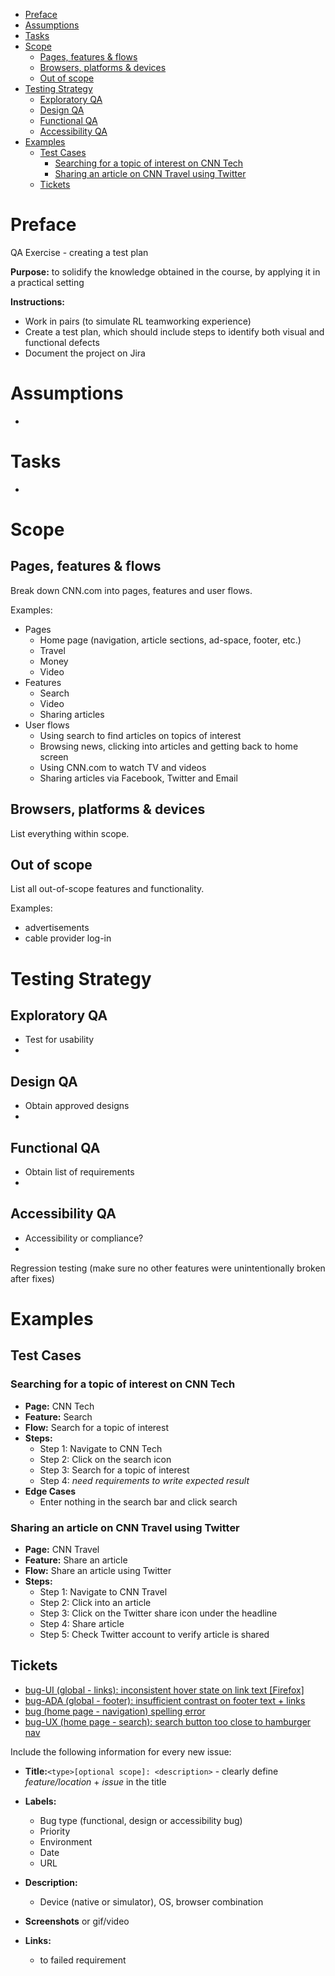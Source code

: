 - [Preface](#preface)
- [Assumptions](#assumptions)
- [Tasks](#tasks)
- [Scope](#scope)
  - [Pages, features & flows](#pages-features--flows)
  - [Browsers, platforms & devices](#browsers-platforms--devices)
  - [Out of scope](#out-of-scope)
- [Testing Strategy](#testing-strategy)
  - [Exploratory QA](#exploratory-qa)
  - [Design QA](#design-qa)
  - [Functional QA](#functional-qa)
  - [Accessibility QA](#accessibility-qa)
- [Examples](#examples)
  - [Test Cases](#test-cases)
    - [Searching for a topic of interest on CNN Tech](#searching-for-a-topic-of-interest-on-cnn-tech)
    - [Sharing an article on CNN Travel using Twitter](#sharing-an-article-on-cnn-travel-using-twitter)
  - [Tickets](#tickets)

# Preface
QA Exercise - creating a test plan

**Purpose:**  to solidify the knowledge obtained in the course, by applying it in a practical setting

**Instructions:** 
* Work in pairs (to simulate RL teamworking experience)
* Create a test plan, which should include steps to identify both visual and functional defects
* Document the project on Jira

# Assumptions

* 


# Tasks
* 

# Scope

## Pages, features & flows
Break down CNN.com into pages, features and user flows.  

Examples:
* Pages
    * Home page (navigation, article sections, ad-space, footer, etc.)
    * Travel
    * Money
    * Video
* Features
    * Search
    * Video
    * Sharing articles
* User flows
    * Using search to find articles on topics of interest
    * Browsing news, clicking into articles and getting back to home screen
    * Using CNN.com to watch TV and videos
    * Sharing articles via Facebook, Twitter and Email

## Browsers, platforms & devices
List everything within scope.

## Out of scope
List all out-of-scope features and functionality.

Examples:
* advertisements
* cable provider log-in

# Testing Strategy

## Exploratory QA 
* Test for usability
* 

## Design QA
* Obtain approved designs
* 

## Functional QA
* Obtain list of requirements
* 

## Accessibility QA
* Accessibility or compliance?
* 

Regression testing (make sure no other features were unintentionally broken after fixes)

# Examples

## Test Cases

### Searching for a topic of interest on CNN Tech 
* **Page:** CNN Tech
* **Feature:** Search
* **Flow:** Search for a topic of interest
* **Steps:**
   * Step 1: Navigate to CNN Tech
   * Step 2: Click on the search icon
   * Step 3: Search for a topic of interest
   * Step 4: *need requirements to write expected result*
* **Edge Cases**
   * Enter nothing in the search bar and click search

### Sharing an article on CNN Travel using Twitter
* **Page:** CNN Travel
* **Feature:** Share an article
* **Flow:** Share an article using Twitter
* **Steps:**
   * Step 1: Navigate to CNN Travel
   * Step 2: Click into an article
   * Step 3: Click on the Twitter share icon under the headline
   * Step 4: Share article
   * Step 5: Check Twitter account to verify article is shared


## Tickets
* [bug-UI (global - links): inconsistent hover state on link text [Firefox]](https://github.com/LizCottrell/quality-assurance/issues/2)
* [bug-ADA (global - footer): insufficient contrast on footer text + links](https://github.com/LizCottrell/quality-assurance/issues/1)
* [bug (home page - navigation) spelling error](https://github.com/LizCottrell/quality-assurance/issues/4)
* [bug-UX (home page - search): search button too close to hamburger nav](https://github.com/LizCottrell/quality-assurance/issues/3)


Include the following information for every new issue:
* **Title:**`````<type>[optional scope]: <description>````` - clearly define *feature/location* + *issue* in the title
* **Labels:**
  * Bug type (functional, design or accessibility bug)
  * Priority
  * Environment 
  * Date
  * URL
* **Description:**
  * Device (native or simulator), OS, browser combination
  
* **Screenshots** or gif/video
* **Links:** 
  * to failed requirement
